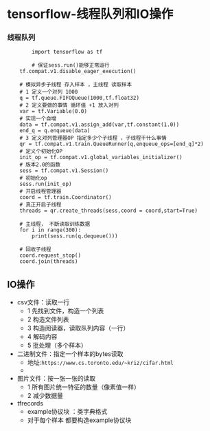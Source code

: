 # tensorflow-线程队列和IO操作

### 线程队列

```
		import tensorflow as tf
		
		# 保证sess.run()能够正常运行
    tf.compat.v1.disable_eager_execution()

    # 模拟异步子线程 存入样本 ，主线程 读取样本
    # 1 定义一个对列 1000
    q = tf.queue.FIFOQueue(1000,tf.float32)
    # 2 定义要做的事情 循环值 +1 放入对列
    var = tf.Variable(0.0)
    # 实现一个自增
    data = tf.compat.v1.assign_add(var,tf.constant(1.0))
    end_q = q.enqueue(data)
    # 3 定义对列管理器OP 指定多少个子线程 ，子线程干什么事情
    qr = tf.compat.v1.train.QueueRunner(q,enqueue_ops=[end_q]*2)
    # 定义个初始化OP
    init_op = tf.compat.v1.global_variables_initializer()
    # 版本2.0的函数
    sess = tf.compat.v1.Session()
    # 初始化op
    sess.run(init_op)
    # 开启线程管理器
    coord = tf.train.Coordinator()
    # 真正开启子线程
    threads = qr.create_threads(sess,coord = coord,start=True)

    # 主线程， 不断读取训练数据
    for i in range(300):
        print(sess.run(q.dequeue()))

    # 回收子线程
    coord.request_stop()
    coord.join(threads)
```





## IO操作

- csv文件：读取一行
  - 1 先找到文件，构造一个列表
  - 2 构造文件列表
  - 3 构造阅读器，读取队列内容（一行）
  - 4 解码内容
  - 5 批处理（多个样本）
- 二进制文件：指定一个样本的bytes读取
  - 地址:`https://www.cs.toronto.edu/~kriz/cifar.html`
  - 
- 图片文件：按一张一张的读取
  - 1 所有图片统一特征的数量（像素值一样）
  - 2 减少数据量
- tfrecords
  - example协议块 ：类字典格式
  - 对于每个样本 都要构造example协议块